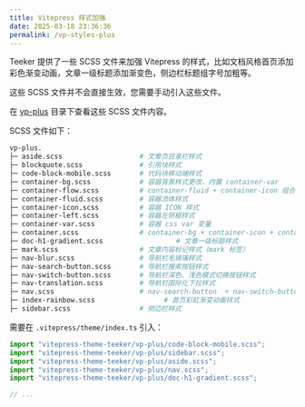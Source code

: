```yaml
---
title: Vitepress 样式加强
date: 2025-03-18 23:36:36
permalink: /vp-styles-plus
---
```


Teeker 提供了一些 SCSS 文件来加强 Vitepress 的样式，比如文档风格首页添加彩色渐变动画，文章一级标题添加渐变色，侧边栏标题组字号加粗等。

这些 SCSS 文件并不会直接生效，您需要手动引入这些文件。

在 [vp-plus](https://github.com/Kele-Bingtang/vitepress-theme-teeker/tree/master/vitepress-theme-teeker/src/styles/vp-plus) 目录下查看这些 SCSS 文件内容。

SCSS 文件如下：

```sh
vp-plus.
├─ aside.scss                   # 文章页目录栏样式
├─ blockquote.scss              # 引用块样式
├─ code-block-mobile.scss       # 代码块移动端样式
├─ container-bg.scss            # 容器背景样式更改，内置 container-var
├─ container-flow.scss          # container-fluid + container-icon 组合
├─ container-fluid.scss         # 容器流体样式
├─ container-icon.scss          # 容器 ICON 样式
├─ container-left.scss          # 容器左侧框样式
├─ container-var.scss           # 容器 css var 变量
├─ container.scss               # container-bg + container-icon + container-var 组合
├─ doc-h1-gradient.scss                  # 文章一级标题样式
├─ mark.scss                    # 文章内容标记样式（mark 标签）
├─ nav-blur.scss                # 导航栏毛玻璃样式
├─ nav-search-button.scss       # 导航栏搜索按钮样式
├─ nav-switch-button.scss       # 导航栏深色、浅色模式切换按钮样式
├─ nav-translation.scss         # 导航栏国际化下拉样式
├─ nav.scss                     # nav-search-button  + nav-switch-button + nav-translation 组合
├─ index-rainbow.scss                 # 首页彩虹渐变动画样式
├─ sidebar.scss                 # 侧边栏样式
```

需要在 `.vitepress/theme/index.ts` 引入：

```ts
import "vitepress-theme-teeker/vp-plus/code-block-mobile.scss";
import "vitepress-theme-teeker/vp-plus/sidebar.scss";
import "vitepress-theme-teeker/vp-plus/aside.scss";
import "vitepress-theme-teeker/vp-plus/nav.scss";
import "vitepress-theme-teeker/vp-plus/doc-h1-gradient.scss";

// ...
```
